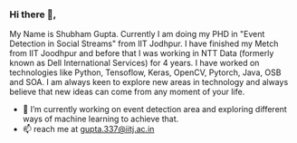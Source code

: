 ### Hi there 👋,
My Name is Shubham Gupta. Currently I am doing my PHD in "Event Detection in Social Streams" from IIT Jodhpur. I have finished my Metch from IIT Joodhpur and before that I was working in NTT Data (formerly known as Dell International Services) for 4 years. I have worked on technologies like Python, Tensoflow, Keras, OpenCV, Pytorch, Java, OSB and SOA. I am always keen to explore new areas in technology and always believe that new ideas can come from any moment of your life.

- 🔭 I’m currently working on event detection area and exploring different ways of machine learning to achieve that.
- 📫 reach me at gupta.337@iitj.ac.in

<!--
**vigilante007/vigilante007** is a ✨ _special_ ✨ repository because its `README.md` (this file) appears on your GitHub profile.

Here are some ideas to get you started:

- 🔭 I’m currently working on ...
- 🌱 I’m currently learning ...
- 👯 I’m looking to collaborate on ...
- 🤔 I’m looking for help with ...
- 💬 Ask me about ...
- 📫 How to reach me: ...
- 😄 Pronouns: ...
- ⚡ Fun fact: ...
-->
